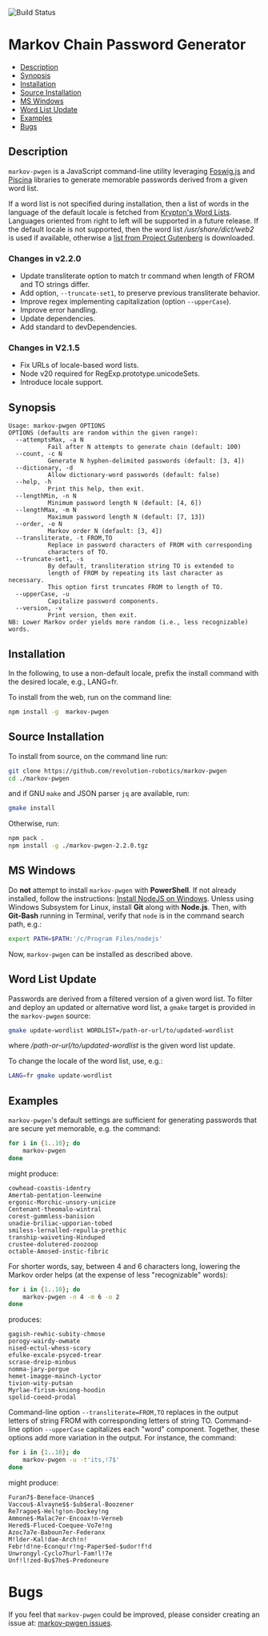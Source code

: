 ![Build Status](https://github.com/revolution-robotics/markov-pwgen/actions/workflows/markov-pwgen.yml/badge.svg)

# Markov Chain Password Generator

- [Description](#description)
- [Synopsis](#synopsis)
- [Installation](#installation)
- [Source Installation](#source-installation)
- [MS Windows](#ms-windows)
- [Word List Update](#word-list-update)
- [Examples](#examples)
- [Bugs](#bugs)

## Description

`markov-pwgen` is a JavaScript command-line utility leveraging
[Foswig.js](https://github.com/mrsharpoblunto/foswig.js/)
and
[Piscina](https://github.com/piscinajs/piscina)
libraries to generate memorable passwords derived from a given word
list.

If a word list is not specified during installation, then a list of
words in the language of the default locale is fetched from
[Krypton's Word Lists](https://github.com/kkrypt0nn/wordlists).
Languages oriented from right to left will be supported in a future
release. If the default locale is not supported, then the word list
_/usr/share/dict/web2_ is used if available, otherwise a
[list from Project Gutenberg](https://www.gutenberg.org/files/3201/files/SINGLE.TXT)
is downloaded.

### Changes in v2.2.0
  - Update transliterate option to match tr command when length of
    FROM and TO strings differ.
  - Add option, `--truncate-set1`, to preserve previous transliterate
    behavior.
  - Improve regex implementing capitalization (option `--upperCase`).
  - Improve error handling.
  - Update dependencies.
  - Add standard to devDependencies.
### Changes in V2.1.5
  - Fix URLs of locale-based word lists.
  - Node v20 required for RegExp.prototype.unicodeSets.
  - Introduce locale support.

## Synopsis

```
Usage: markov-pwgen OPTIONS
OPTIONS (defaults are random within the given range):
  --attemptsMax, -a N
           Fail after N attempts to generate chain (default: 100)
  --count, -c N
           Generate N hyphen-delimited passwords (default: [3, 4])
  --dictionary, -d
           Allow dictionary-word passwords (default: false)
  --help, -h
           Print this help, then exit.
  --lengthMin, -n N
           Minimum password length N (default: [4, 6])
  --lengthMax, -m N
           Maximum password length N (default: [7, 13])
  --order, -o N
           Markov order N (default: [3, 4])
  --transliterate, -t FROM,TO
           Replace in password characters of FROM with corresponding
           characters of TO.
  --truncate-set1, -s
           By default, transliteration string TO is extended to
           length of FROM by repeating its last character as necessary.
           This option first truncates FROM to length of TO.
  --upperCase, -u
           Capitalize password components.
  --version, -v
           Print version, then exit.
NB: Lower Markov order yields more random (i.e., less recognizable) words.
```

## Installation

In the following, to use a non-default locale, prefix
the install command with the desired locale, e.g., LANG=fr.

To install from the web, run on the command line:

```bash
npm install -g  markov-pwgen
```

## Source Installation

To install from source, on the command line run:

```bash
git clone https://github.com/revolution-robotics/markov-pwgen
cd ./markov-pwgen
```
and if GNU `make` and JSON parser `jq` are
available, run:

```bash
gmake install
```

Otherwise, run:

```bash
npm pack .
npm install -g ./markov-pwgen-2.2.0.tgz
```

## MS Windows

Do **not** attempt to install `markov-pwgen` with **PowerShell**. If not
already installed, follow the instructions:
[Install NodeJS on Windows](https://learn.microsoft.com/en-us/windows/dev-environment/javascript/nodejs-on-windows).
Unless using Windows Subsystem for Linux, install **Git** along with
**Node.js**.  Then, with **Git-Bash** running in Terminal, verify that `node` is
in the command search path, e.g.:

```bash
export PATH=$PATH:'/c/Program Files/nodejs'
```

Now, `markov-pwgen` can be installed as described above.

## Word List Update

Passwords are derived from a filtered version of a given word list. To
filter and deploy an updated or alternative word list, a `gmake` target
is provided in the `markov-pwgen` source:

```bash
gmake update-wordlist WORDLIST=/path-or-url/to/updated-wordlist
```

where */path-or-url/to/updated-wordlist* is the given word list
update.

To change the locale of the word list, use, e.g.:

```bash
LANG=fr gmake update-wordlist
```

## Examples

`markov-pwgen`'s default settings are sufficient for generating
passwords that are secure yet memorable, e.g. the command:

```bash
for i in {1..10}; do
    markov-pwgen
done
```

might produce:

```
cowhead-coastis-identry
Amertab-pentation-leenwine
ergonic-Morchic-unsory-unicize
Centenant-theomalo-wintral
corest-gummless-banision
unadie-briliac-upporian-tobed
smiless-lernalled-repulla-prethic
tranship-waiveting-Hinduped
crustee-dolutered-zoozoop
octable-Amosed-instic-fibric
```

For shorter words, say, between 4 and 6 characters long, lowering the
Markov order helps (at the expense of less "recognizable" words):

```bash
for i in {1..10}; do
    markov-pwgen -n 4 -m 6 -o 2
done
```

produces:

```
gagish-rewhic-subity-chmose
porogy-wairdy-owmate
nised-ectul-whess-scory
efulke-excale-psyced-trear
scrase-dreip-minbus
nomma-jary-porgue
hemet-imagge-mainch-Lyctor
tivion-wity-putsan
Myrlae-firism-kniong-hoodin
spolid-coeod-prodal
```

Command-line option `--transliterate=FROM,TO` replaces in the output
letters of string FROM with corresponding letters of string TO.
Command-line option `--upperCase` capitalizes each "word" component.
Together, these options add more variation in the output. For
instance, the command:

```bash
for i in {1..10}; do
    markov-pwgen -u -t'its,!7$'
done
```

might produce:

```
Furan7$-Beneface-Unance$
Vaccou$-Alvayne$$-$ub$eral-Boozener
Re7ragoe$-Hel!g!on-Dockey!ng
Ammone$-Malac7er-Encoax!n-Verneb
Hered$-Fluced-Coequee-Vo7e!ng
Azoc7a7e-Baboun7er-Federanx
M!lder-Kal!dae-Arch!n!
Febr!d!ne-Econqu!r!ng-Paper$ed-$udor!f!d
Unwrongyl-Cyclo7hurl-Fam!l!7e
Unf!l!zed-Bu$7he$-Predoneure
```

# Bugs

If you feel that `markov-pwgen` could be improved, please consider
creating an issue at:
[markov-pwgen issues](https://github.com/revolution-robotics/markov-pwgen/issues).
